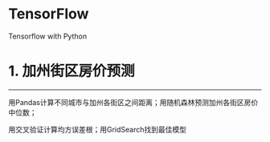 # TensorFlow
Tensorflow with Python

# 1. 加州街区房价预测
-----
用Pandas计算不同城市与加州各街区之间距离；用随机森林预测加州各街区房价中位数；

用交叉验证计算均方误差根；用GridSearch找到最佳模型
